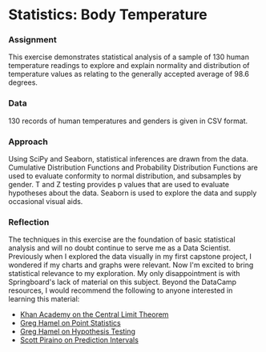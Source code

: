 # Statistics: Body Temperature

### Assignment

This exercise demonstrates statistical analysis of a sample of 130 human temperature readings to explore and explain normality and distribution of temperature values as relating to the generally accepted average of 98.6 degrees.

### Data

130 records of human temperatures and genders is given in CSV format.

### Approach

Using SciPy and Seaborn, statistical inferences are drawn from the data. Cumulative Distribution Functions and Probability Distribution Functions are used to evaluate conformity to normal distribution, and subsamples by gender. T and Z testing provides p values that are used to evaluate hypotheses about the data. Seaborn is used to explore the data and supply occasional visual aids.

### Reflection

The techniques in this exercise are the foundation of basic statistical analysis and will no doubt continue to serve me as a Data Scientist. Previously when I explored the data visually in my first capstone project, I wondered if my charts and graphs were relevant. Now I'm excited to bring statistical relevance to my exploration. My only disappointment is with Springboard's lack of material on this subject. Beyond the DataCamp resources, I would recommend the following to anyone interested in learning this material:

 - [Khan Academy on the Central Limit Theorem](https://www.khanacademy.org/math/ap-statistics/sampling-distribution-ap/sampling-distribution-mean/v/central-limit-theorem)
 - [Greg Hamel on Point Statistics](http://hamelg.blogspot.com/2015/11/python-for-data-analysis-part-23-point.html)
 - [Greg Hamel on Hypothesis Testing](http://hamelg.blogspot.com/2015/11/python-for-data-analysis-part-24.html)
 - [Scott Piraino on Prediction Intervals](https://github.com/ScottWPiraino/Springboard_Data_Science/blob/master/EDA/body_temp/ci_vs_pi.ipynb)

